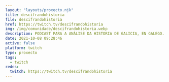 ```yaml
---
layout: "layouts/proxecto.njk"
title: descifrandohistoria
file: descifrandohistoria
href: https://twitch.tv/descifrandohistoria
img: /img/comunidade/descifrandohistoria.webp
description: PODCAST PARA A ANÁLISE DA HISTORIA DE GALICIA, EN GALEGO. En iVoox, Spotify e @podgalego
date: 2021-10-08 09:28:46
active: false
platform: twitch
type: proxecto
tags:
  - twitch
redes:
  twitch: https://twitch.tv/descifrandohistoria
---
```

